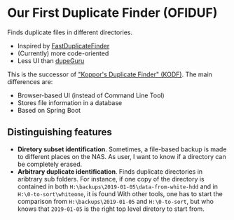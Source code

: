 # Our First Duplicate Finder (OFIDUF)

Finds duplicate files in different directories.

- Inspired by [FastDuplicateFinder](https://github.com/carlbeech/fast-duplicate-finder)
- (Currently) more code-oriented
- Less UI than [dupeGuru](https://dupeguru.voltaicideas.net/)

This is the successor of ["Koppor's Duplicate Finder" (KODF)](https://github.com/koppor/kodf).
The main differences are:

- Browser-based UI (instead of Command Line Tool)
- Stores file information in a database
- Based on Spring Boot

## Distinguishing features

- **Diretory subset identification**.
  Sometimes, a file-based backup is made to different places on the NAS.
  As user, I want to know if a directory can be completely erased.
- **Arbitrary duplicate identification**.
  Finds duplicate directories in aribtrary sub folders.
  For instance, if one copy of the directory is contained in both `H:\backups\2019-01-05\data-from-white-hdd` and in `H:\0-to-sort\whiteone`, it is found
  With other tools, one has to start the comparison from `H:\backups\2019-01-05` and `H:\0-to-sort`, but who knows that `2019-01-05` is the right top level diretory to start from.
